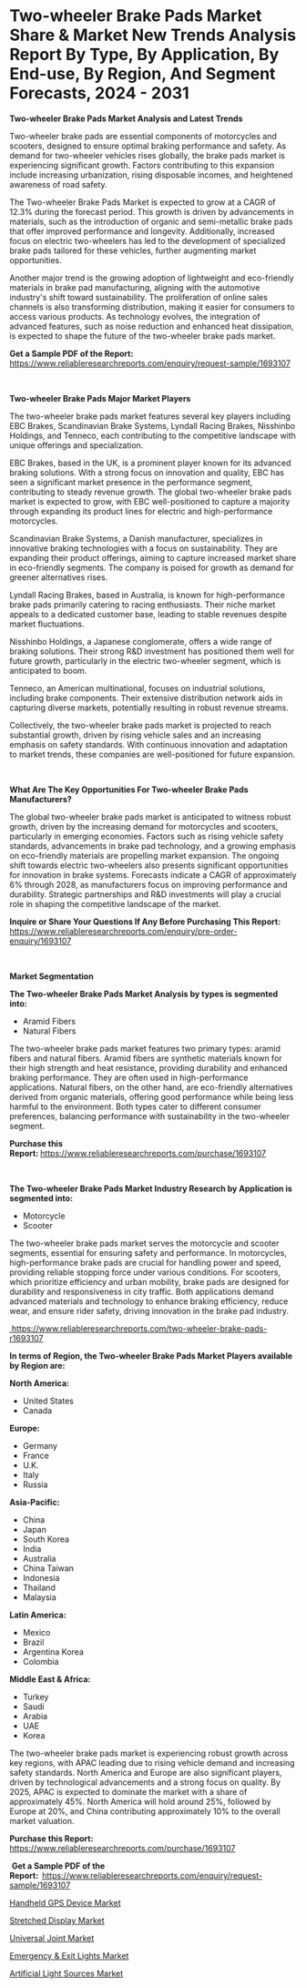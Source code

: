 <p><h1>Two-wheeler Brake Pads Market Share & Market New Trends Analysis Report By Type, By Application, By End-use, By Region, And Segment Forecasts, 2024 - 2031</h1></p><p><strong>Two-wheeler Brake Pads Market Analysis and Latest Trends</strong></p>
<p><p>Two-wheeler brake pads are essential components of motorcycles and scooters, designed to ensure optimal braking performance and safety. As demand for two-wheeler vehicles rises globally, the brake pads market is experiencing significant growth. Factors contributing to this expansion include increasing urbanization, rising disposable incomes, and heightened awareness of road safety.</p><p>The Two-wheeler Brake Pads Market is expected to grow at a CAGR of 12.3% during the forecast period. This growth is driven by advancements in materials, such as the introduction of organic and semi-metallic brake pads that offer improved performance and longevity. Additionally, increased focus on electric two-wheelers has led to the development of specialized brake pads tailored for these vehicles, further augmenting market opportunities.</p><p>Another major trend is the growing adoption of lightweight and eco-friendly materials in brake pad manufacturing, aligning with the automotive industry's shift toward sustainability. The proliferation of online sales channels is also transforming distribution, making it easier for consumers to access various products. As technology evolves, the integration of advanced features, such as noise reduction and enhanced heat dissipation, is expected to shape the future of the two-wheeler brake pads market.</p></p>
<p><strong>Get a Sample PDF of the Report:&nbsp;</strong> <a href="https://www.reliableresearchreports.com/enquiry/request-sample/1693107?utm_campaign=1588&utm_medium=2&utm_source=Github&utm_content=ia&utm_term=20102024&utm_id=two-wheeler-brake-pads">https://www.reliableresearchreports.com/enquiry/request-sample/1693107</a></p>
<p>&nbsp;</p>
<p><strong>Two-wheeler Brake Pads Major Market Players</strong></p>
<p><p>The two-wheeler brake pads market features several key players including EBC Brakes, Scandinavian Brake Systems, Lyndall Racing Brakes, Nisshinbo Holdings, and Tenneco, each contributing to the competitive landscape with unique offerings and specialization. </p><p>EBC Brakes, based in the UK, is a prominent player known for its advanced braking solutions. With a strong focus on innovation and quality, EBC has seen a significant market presence in the performance segment, contributing to steady revenue growth. The global two-wheeler brake pads market is expected to grow, with EBC well-positioned to capture a majority through expanding its product lines for electric and high-performance motorcycles.</p><p>Scandinavian Brake Systems, a Danish manufacturer, specializes in innovative braking technologies with a focus on sustainability. They are expanding their product offerings, aiming to capture increased market share in eco-friendly segments. The company is poised for growth as demand for greener alternatives rises.</p><p>Lyndall Racing Brakes, based in Australia, is known for high-performance brake pads primarily catering to racing enthusiasts. Their niche market appeals to a dedicated customer base, leading to stable revenues despite market fluctuations.</p><p>Nisshinbo Holdings, a Japanese conglomerate, offers a wide range of braking solutions. Their strong R&D investment has positioned them well for future growth, particularly in the electric two-wheeler segment, which is anticipated to boom.</p><p>Tenneco, an American multinational, focuses on industrial solutions, including brake components. Their extensive distribution network aids in capturing diverse markets, potentially resulting in robust revenue streams.</p><p>Collectively, the two-wheeler brake pads market is projected to reach substantial growth, driven by rising vehicle sales and an increasing emphasis on safety standards. With continuous innovation and adaptation to market trends, these companies are well-positioned for future expansion.</p></p>
<p>&nbsp;</p>
<p><strong>What Are The Key Opportunities For Two-wheeler Brake Pads Manufacturers?</strong></p>
<p><p>The global two-wheeler brake pads market is anticipated to witness robust growth, driven by the increasing demand for motorcycles and scooters, particularly in emerging economies. Factors such as rising vehicle safety standards, advancements in brake pad technology, and a growing emphasis on eco-friendly materials are propelling market expansion. The ongoing shift towards electric two-wheelers also presents significant opportunities for innovation in brake systems. Forecasts indicate a CAGR of approximately 6% through 2028, as manufacturers focus on improving performance and durability. Strategic partnerships and R&D investments will play a crucial role in shaping the competitive landscape of the market.</p></p>
<p><strong>Inquire or Share Your Questions If Any Before Purchasing This Report:</strong> <a href="https://www.reliableresearchreports.com/enquiry/pre-order-enquiry/1693107?utm_campaign=1588&utm_medium=2&utm_source=Github&utm_content=ia&utm_term=20102024&utm_id=two-wheeler-brake-pads">https://www.reliableresearchreports.com/enquiry/pre-order-enquiry/1693107</a></p>
<p>&nbsp;</p>
<p><strong>Market Segmentation</strong></p>
<p><strong>The Two-wheeler Brake Pads Market Analysis by types is segmented into:</strong></p>
<p><ul><li>Aramid Fibers</li><li>Natural Fibers</li></ul></p>
<p><p>The two-wheeler brake pads market features two primary types: aramid fibers and natural fibers. Aramid fibers are synthetic materials known for their high strength and heat resistance, providing durability and enhanced braking performance. They are often used in high-performance applications. Natural fibers, on the other hand, are eco-friendly alternatives derived from organic materials, offering good performance while being less harmful to the environment. Both types cater to different consumer preferences, balancing performance with sustainability in the two-wheeler segment.</p></p>
<p><strong>Purchase this Report:&nbsp;</strong><a href="https://www.reliableresearchreports.com/purchase/1693107?utm_campaign=1588&utm_medium=2&utm_source=Github&utm_content=ia&utm_term=20102024&utm_id=two-wheeler-brake-pads">https://www.reliableresearchreports.com/purchase/1693107</a></p>
<p>&nbsp;</p>
<p><strong>The Two-wheeler Brake Pads Market Industry Research by Application is segmented into:</strong></p>
<p><ul><li>Motorcycle</li><li>Scooter</li></ul></p>
<p><p>The two-wheeler brake pads market serves the motorcycle and scooter segments, essential for ensuring safety and performance. In motorcycles, high-performance brake pads are crucial for handling power and speed, providing reliable stopping force under various conditions. For scooters, which prioritize efficiency and urban mobility, brake pads are designed for durability and responsiveness in city traffic. Both applications demand advanced materials and technology to enhance braking efficiency, reduce wear, and ensure rider safety, driving innovation in the brake pad industry.</p></p>
<p><a href="https://www.reliableresearchreports.com/two-wheeler-brake-pads-r1693107?utm_campaign=1588&utm_medium=2&utm_source=Github&utm_content=ia&utm_term=20102024&utm_id=two-wheeler-brake-pads">&nbsp;https://www.reliableresearchreports.com/two-wheeler-brake-pads-r1693107</a></p>
<p><strong>In terms of Region, the Two-wheeler Brake Pads Market Players available by Region are:</strong></p>
<p>
    <p> <strong> North America: </strong>
        <ul>
            <li>United States</li>
            <li>Canada</li>
        </ul>
        </p> 
    <p> <strong> Europe: </strong>
        <ul>
            <li>Germany</li>
            <li>France</li>
            <li>U.K.</li>
            <li>Italy</li>
            <li>Russia</li>
        </ul>
        </p> 
    <p> <strong> Asia-Pacific: </strong>
        <ul>
            <li>China</li>
            <li>Japan</li>
            <li>South Korea</li>
            <li>India</li>
            <li>Australia</li>
            <li>China Taiwan</li>
            <li>Indonesia</li>
            <li>Thailand</li>
            <li>Malaysia</li>
        </ul>
        </p> 
    <p> <strong> Latin America: </strong>
        <ul>
            <li>Mexico</li>
            <li>Brazil</li>
            <li>Argentina Korea</li>
            <li>Colombia</li>
        </ul>
        </p> 
    <p> <strong> Middle East & Africa: </strong>
        <ul>
            <li>Turkey</li>
            <li>Saudi</li>
            <li>Arabia</li>
            <li>UAE</li>
            <li>Korea</li>
        </ul>
    </p>
    </p>
<p><p>The two-wheeler brake pads market is experiencing robust growth across key regions, with APAC leading due to rising vehicle demand and increasing safety standards. North America and Europe are also significant players, driven by technological advancements and a strong focus on quality. By 2025, APAC is expected to dominate the market with a share of approximately 45%. North America will hold around 25%, followed by Europe at 20%, and China contributing approximately 10% to the overall market valuation.</p></p>
<p><strong>Purchase this Report: </strong><a href="https://www.reliableresearchreports.com/purchase/1693107?utm_campaign=1588&utm_medium=2&utm_source=Github&utm_content=ia&utm_term=20102024&utm_id=two-wheeler-brake-pads">https://www.reliableresearchreports.com/purchase/1693107</a></p>
<p>&nbsp;<strong>Get a Sample PDF of the Report:&nbsp;&nbsp;</strong><a href="https://www.reliableresearchreports.com/enquiry/request-sample/1693107?utm_campaign=1588&utm_medium=2&utm_source=Github&utm_content=ia&utm_term=20102024&utm_id=two-wheeler-brake-pads">https://www.reliableresearchreports.com/enquiry/request-sample/1693107</a></p>
<p><strong></strong></p>
<p><p><a href="https://www.linkedin.com/pulse/global-handheld-gps-device-106-cagr-forecast-2024-2031-valuereach-f13sc?utm_campaign=1588&utm_medium=2&utm_source=Github&utm_content=ia&utm_term=20102024&utm_id=two-wheeler-brake-pads">Handheld GPS Device Market</a></p><p><a href="https://www.linkedin.com/pulse/stretched-display-market-evolution-regional-adaptations-innovation-4pq8e?utm_campaign=1588&utm_medium=2&utm_source=Github&utm_content=ia&utm_term=20102024&utm_id=two-wheeler-brake-pads">Stretched Display Market</a></p><p><a href="https://www.linkedin.com/pulse/global-universal-joint-market-product-types-applications-iq7qe?utm_campaign=1588&utm_medium=2&utm_source=Github&utm_content=ia&utm_term=20102024&utm_id=two-wheeler-brake-pads">Universal Joint Market</a></p><p><a href="https://www.linkedin.com/pulse/decoding-emergency-exit-lights-industry-dynamics-strategic-kisec?utm_campaign=1588&utm_medium=2&utm_source=Github&utm_content=ia&utm_term=20102024&utm_id=two-wheeler-brake-pads">Emergency & Exit Lights Market</a></p><p><a href="https://www.linkedin.com/pulse/artificial-light-sources-market-industry-trends-forecast-u1qse?utm_campaign=1588&utm_medium=2&utm_source=Github&utm_content=ia&utm_term=20102024&utm_id=two-wheeler-brake-pads">Artificial Light Sources Market</a></p></p>